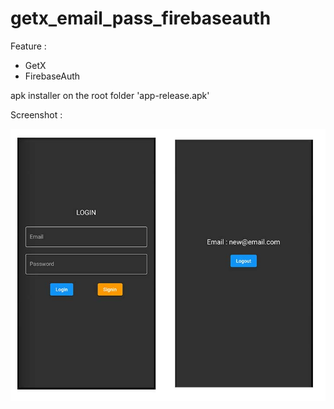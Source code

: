 # getx_email_pass_firebaseauth

Feature : 
- GetX
- FirebaseAuth

apk installer on the root folder 'app-release.apk'

Screenshot : 

![](https://github.com/10Lee/simple_email_password_firebaseauth/blob/main/ss_firebaseauth_emailpass.jpg?raw=true)
